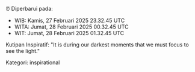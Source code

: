 ⏰ Diperbarui pada:
- WIB: Kamis, 27 Februari 2025 23.32.45 UTC
- WITA: Jumat, 28 Februari 2025 00.32.45 UTC
- WIT: Jumat, 28 Februari 2025 01.32.45 UTC

Kutipan Inspiratif:
"It is during our darkest moments that we must focus to see the light."


Kategori: inspirational

